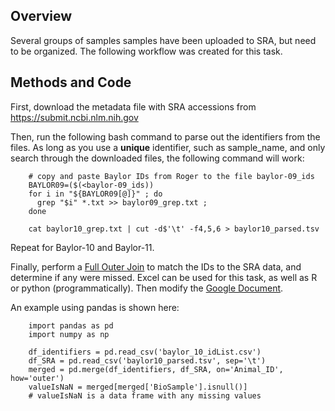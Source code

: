 ## Overview
Several groups of samples samples have been uploaded to SRA, but need to be organized. The following workflow was created for this task.


## Methods and Code

First, download the metadata file with SRA accessions from https://submit.ncbi.nlm.nih.gov

Then, run the following bash command to parse out the identifiers from the files.  As long as you use a **unique** identifier, such as sample_name, and only search through the downloaded files, the following command will work:


        # copy and paste Baylor IDs from Roger to the file baylor-09_ids
        BAYLOR09=($(<baylor-09_ids))
        for i in "${BAYLOR09[@]}" ; do 
          grep "$i" *.txt >> baylor09_grep.txt ; 
        done
        
        cat baylor10_grep.txt | cut -d$'\t' -f4,5,6 > baylor10_parsed.tsv

Repeat for Baylor-10 and Baylor-11.

Finally, perform a [Full Outer Join](https://www.w3schools.com/sql/sql_join_full.asp) to match the IDs to the SRA data, and determine if any were missed. Excel can be used for this task, as well as R or python (programmatically).  Then modify the [Google Document](https://docs.google.com/spreadsheets/d/11DPbtNG3Y0SPumB0bY-fUOGExG4LXjYB4THpSWp0lLE/edit#gid=0).

An example using pandas is shown here:

        import pandas as pd
        import numpy as np
        
        df_identifiers = pd.read_csv('baylor_10_idList.csv')
        df_SRA = pd.read_csv('baylor10_parsed.tsv', sep='\t')
        merged = pd.merge(df_identifiers, df_SRA, on='Animal_ID', how='outer')
        valueIsNaN = merged[merged['BioSample'].isnull()]
        # valueIsNaN is a data frame with any missing values
